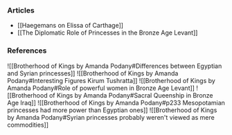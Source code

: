 ### Articles
- [[Haegemans on Elissa of Carthage]]
- [[The Diplomatic Role of Princesses in the Bronze Age Levant]]

### References

![[Brotherhood of Kings by Amanda Podany#Differences between Egyptian and Syrian princesses]]
![[Brotherhood of Kings by Amanda Podany#Interesting Figures Kirum Tushratta]]
![[Brotherhood of Kings by Amanda Podany#Role of powerful women in Bronze Age Levant]]
![[Brotherhood of Kings by Amanda Podany#Sacral Queenship in Bronze Age Iraq]]
![[Brotherhood of Kings by Amanda Podany#p233 Mesopotamian princesses had more power than Egyptian ones]]
![[Brotherhood of Kings by Amanda Podany#Syrian princesses probably weren't viewed as mere commodities]]

